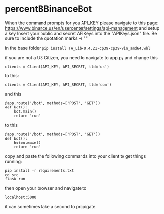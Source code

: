 # percentBBinanceBot

When the command prompts for you API_KEY please navigate to this page: https://www.binance.us/en/usercenter/settings/api-management and setup a key
Insert your public and secret APIKeys into the "APIKeys.json" file. Be sure to include the quotation marks -> ""

in the base folder
```pip install TA_Lib-0.4.21-cp39-cp39-win_amd64.whl```

if you are not a US Citizen, you need to navigate to app.py and change this

```clients = Client(API_KEY, API_SECRET, tld='us')```

to this:

```clients = Client(API_KEY, API_SECRET, tld='com')```

and this

```
@app.route('/bot', methods=['POST', 'GET'])
def bot():
    bot.main()
    return 'run'
```

to this

```
@app.route('/bot', methods=['POST', 'GET'])
def bot():
    boteu.main()
    return 'run'
```

copy and paste the following commands into your client to get things running:

```
pip install -r requirements.txt
cd src
flask run
```
then open your browser and navigate to 

```
localhost:5000
```
it can sometimes take a second to propigate.
